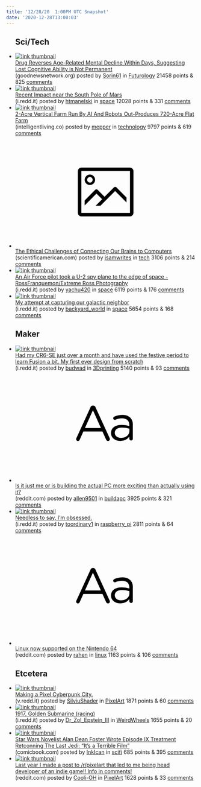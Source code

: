 ```yaml
---
title: '12/28/20  1:00PM UTC Snapshot'
date: '2020-12-28T13:00:03'
---
```

<ul>
<h2>Sci/Tech</h2>

<li><a href='https://www.goodnewsnetwork.org/isrib-drug-reverses-age-related-mental-decline-within-days-in-mice/'><img src='https://a.thumbs.redditmedia.com/TP9AXl0FwPYjZUVuiCgsOmkRcEl-1JHAcegJmOKDBG8.jpg' alt='link thumbnail'></a><div><div class='linkTitle'><a href='https://www.goodnewsnetwork.org/isrib-drug-reverses-age-related-mental-decline-within-days-in-mice/'>Drug Reverses Age-Related Mental Decline Within Days, Suggesting Lost Cognitive Ability is Not Permanent</a></div>(goodnewsnetwork.org) posted by <a href='https://www.reddit.com/user/Sorin61'>Sorin61</a> in <a href='https://www.reddit.com/r/Futurology'>Futurology</a> 21458 points & 825 <a href='https://www.reddit.com/r/Futurology/comments/kl9gn9/drug_reverses_agerelated_mental_decline_within/'>comments</a></div></li>

<li><a href='https://i.redd.it/0wh5gvd69s761.jpg'><img src='https://b.thumbs.redditmedia.com/v-IuFgCDWonRJ7pcQJfHzJD_yHXumXzstUFXhZbsCQc.jpg' alt='link thumbnail'></a><div><div class='linkTitle'><a href='https://i.redd.it/0wh5gvd69s761.jpg'>Recent Impact near the South Pole of Mars</a></div>(i.redd.it) posted by <a href='https://www.reddit.com/user/htmanelski'>htmanelski</a> in <a href='https://www.reddit.com/r/space'>space</a> 12028 points & 331 <a href='https://www.reddit.com/r/space/comments/kl9xlf/recent_impact_near_the_south_pole_of_mars/'>comments</a></div></li>

<li><a href='https://www.intelligentliving.co/vertical-farm-out-produces-flat-farm/'><img src='https://b.thumbs.redditmedia.com/hrzX4NdvromtIT0qGMG7zyOQCajiUZezk65vm71OVJM.jpg' alt='link thumbnail'></a><div><div class='linkTitle'><a href='https://www.intelligentliving.co/vertical-farm-out-produces-flat-farm/'>2-Acre Vertical Farm Run By AI And Robots Out-Produces 720-Acre Flat Farm</a></div>(intelligentliving.co) posted by <a href='https://www.reddit.com/user/mepper'>mepper</a> in <a href='https://www.reddit.com/r/technology'>technology</a> 9797 points & 619 <a href='https://www.reddit.com/r/technology/comments/klhpeu/2acre_vertical_farm_run_by_ai_and_robots/'>comments</a></div></li>

<li><a href='https://www.scientificamerican.com/article/the-ethical-challenges-of-connecting-our-brains-to-computers/'><svg version='1.1' viewBox='-34 -14 104 64' preserveAspectRatio='xMidYMid meet' xmlns='http://www.w3.org/2000/svg' xmlns:xlink='http://www.w3.org/1999/xlink'>
    <title>link thumbnail</title>
    <path d='M32,4H4A2,2,0,0,0,2,6V30a2,2,0,0,0,2,2H32a2,2,0,0,0,2-2V6A2,2,0,0,0,32,4ZM4,30V6H32V30Z'></path>
    <path d='M8.92,14a3,3,0,1,0-3-3A3,3,0,0,0,8.92,14Zm0-4.6A1.6,1.6,0,1,1,7.33,11,1.6,1.6,0,0,1,8.92,9.41Z'></path>
    <path d='M22.78,15.37l-5.4,5.4-4-4a1,1,0,0,0-1.41,0L5.92,22.9v2.83l6.79-6.79L16,22.18l-3.75,3.75H15l8.45-8.45L30,24V21.18l-5.81-5.81A1,1,0,0,0,22.78,15.37Z'></path>
    </svg></a><div><div class='linkTitle'><a href='https://www.scientificamerican.com/article/the-ethical-challenges-of-connecting-our-brains-to-computers/'>The Ethical Challenges of Connecting Our Brains to Computers</a></div>(scientificamerican.com) posted by <a href='https://www.reddit.com/user/jsamwrites'>jsamwrites</a> in <a href='https://www.reddit.com/r/tech'>tech</a> 3106 points & 214 <a href='https://www.reddit.com/r/tech/comments/kl4eiw/the_ethical_challenges_of_connecting_our_brains/'>comments</a></div></li>

<li><a href='https://i.redd.it/9946emmz8r761.jpg'><img src='https://b.thumbs.redditmedia.com/QlwrxCP-suk_ClWfbVPu1Is7hPV3I5NQ8mgZj8VaRfg.jpg' alt='link thumbnail'></a><div><div class='linkTitle'><a href='https://i.redd.it/9946emmz8r761.jpg'>An Air Force pilot took a U-2 spy plane to the edge of space - RossFranquemon/Extreme Ross Photography</a></div>(i.redd.it) posted by <a href='https://www.reddit.com/user/yachu420'>yachu420</a> in <a href='https://www.reddit.com/r/space'>space</a> 6119 points & 176 <a href='https://www.reddit.com/r/space/comments/kl69c2/an_air_force_pilot_took_a_u2_spy_plane_to_the/'>comments</a></div></li>

<li><a href='https://i.redd.it/v2tiwl1ciq761.jpg'><img src='https://b.thumbs.redditmedia.com/5uDBOUpgl42FWXpQs3v1EiMUK5hx0FdTJ9_KBhxv6qA.jpg' alt='link thumbnail'></a><div><div class='linkTitle'><a href='https://i.redd.it/v2tiwl1ciq761.jpg'>My attempt at capturing our galactic neighbor</a></div>(i.redd.it) posted by <a href='https://www.reddit.com/user/backyard_world'>backyard_world</a> in <a href='https://www.reddit.com/r/space'>space</a> 5654 points & 168 <a href='https://www.reddit.com/r/space/comments/kl3yk6/my_attempt_at_capturing_our_galactic_neighbor/'>comments</a></div></li>

<h2>Maker</h2>

<li><a href='https://i.redd.it/617ufeqshs761.jpg'><img src='https://b.thumbs.redditmedia.com/cLAtFgHtfVKRNn-nNQFtueuSahIhZRd5YCWe5c9R7qU.jpg' alt='link thumbnail'></a><div><div class='linkTitle'><a href='https://i.redd.it/617ufeqshs761.jpg'>Had my CR6-SE just over a month and have used the festive period to learn Fusion a bit. My first ever design from scratch</a></div>(i.redd.it) posted by <a href='https://www.reddit.com/user/budwad'>budwad</a> in <a href='https://www.reddit.com/r/3Dprinting'>3Dprinting</a> 5140 points & 93 <a href='https://www.reddit.com/r/3Dprinting/comments/klaul4/had_my_cr6se_just_over_a_month_and_have_used_the/'>comments</a></div></li>

<li><a href='https://www.reddit.com/r/buildapc/comments/klivab/is_it_just_me_or_is_building_the_actual_pc_more/'><svg version='1.1' viewBox='-34 -12 104 64' preserveAspectRatio='xMidYMid slice' xmlns='http://www.w3.org/2000/svg' xmlns:xlink='http://www.w3.org/1999/xlink'>
    <title>text link thumbnail</title>
    <path d='M12.19,8.84a1.45,1.45,0,0,0-1.4-1h-.12a1.46,1.46,0,0,0-1.42,1L1.14,26.56a1.29,1.29,0,0,0-.14.59,1,1,0,0,0,1,1,1.12,1.12,0,0,0,1.08-.77l2.08-4.65h11l2.08,4.59a1.24,1.24,0,0,0,1.12.83,1.08,1.08,0,0,0,1.08-1.08,1.64,1.64,0,0,0-.14-.57ZM6.08,20.71l4.59-10.22,4.6,10.22Z'>
    </path>
    <path d='M32.24,14.78A6.35,6.35,0,0,0,27.6,13.2a11.36,11.36,0,0,0-4.7,1,1,1,0,0,0-.58.89,1,1,0,0,0,.94.92,1.23,1.23,0,0,0,.39-.08,8.87,8.87,0,0,1,3.72-.81c2.7,0,4.28,1.33,4.28,3.92v.5a15.29,15.29,0,0,0-4.42-.61c-3.64,0-6.14,1.61-6.14,4.64v.05c0,2.95,2.7,4.48,5.37,4.48a6.29,6.29,0,0,0,5.19-2.48V26.9a1,1,0,0,0,1,1,1,1,0,0,0,1-1.06V19A5.71,5.71,0,0,0,32.24,14.78Zm-.56,7.7c0,2.28-2.17,3.89-4.81,3.89-1.94,0-3.61-1.06-3.61-2.86v-.06c0-1.8,1.5-3,4.2-3a15.2,15.2,0,0,1,4.22.61Z'>
    </path>
    </svg></a><div><div class='linkTitle'><a href='https://www.reddit.com/r/buildapc/comments/klivab/is_it_just_me_or_is_building_the_actual_pc_more/'>Is it just me or is building the actual PC more exciting than actually using it?</a></div>(reddit.com) posted by <a href='https://www.reddit.com/user/allen9501'>allen9501</a> in <a href='https://www.reddit.com/r/buildapc'>buildapc</a> 3925 points & 321 <a href='https://www.reddit.com/r/buildapc/comments/klivab/is_it_just_me_or_is_building_the_actual_pc_more/'>comments</a></div></li>

<li><a href='https://i.redd.it/ujtljjg05t761.jpg'><img src='https://b.thumbs.redditmedia.com/P12Uv7Fnqghtr06vR_riqSp4hh1QtQXOySFQDHpfacg.jpg' alt='link thumbnail'></a><div><div class='linkTitle'><a href='https://i.redd.it/ujtljjg05t761.jpg'>Needless to say, I’m obsessed.</a></div>(i.redd.it) posted by <a href='https://www.reddit.com/user/toordinary1'>toordinary1</a> in <a href='https://www.reddit.com/r/raspberry_pi'>raspberry_pi</a> 2811 points & 64 <a href='https://www.reddit.com/r/raspberry_pi/comments/kld74u/needless_to_say_im_obsessed/'>comments</a></div></li>

<li><a href='https://www.reddit.com/r/linux/comments/kl5pi3/linux_now_supported_on_the_nintendo_64/'><svg version='1.1' viewBox='-34 -12 104 64' preserveAspectRatio='xMidYMid slice' xmlns='http://www.w3.org/2000/svg' xmlns:xlink='http://www.w3.org/1999/xlink'>
    <title>text link thumbnail</title>
    <path d='M12.19,8.84a1.45,1.45,0,0,0-1.4-1h-.12a1.46,1.46,0,0,0-1.42,1L1.14,26.56a1.29,1.29,0,0,0-.14.59,1,1,0,0,0,1,1,1.12,1.12,0,0,0,1.08-.77l2.08-4.65h11l2.08,4.59a1.24,1.24,0,0,0,1.12.83,1.08,1.08,0,0,0,1.08-1.08,1.64,1.64,0,0,0-.14-.57ZM6.08,20.71l4.59-10.22,4.6,10.22Z'>
    </path>
    <path d='M32.24,14.78A6.35,6.35,0,0,0,27.6,13.2a11.36,11.36,0,0,0-4.7,1,1,1,0,0,0-.58.89,1,1,0,0,0,.94.92,1.23,1.23,0,0,0,.39-.08,8.87,8.87,0,0,1,3.72-.81c2.7,0,4.28,1.33,4.28,3.92v.5a15.29,15.29,0,0,0-4.42-.61c-3.64,0-6.14,1.61-6.14,4.64v.05c0,2.95,2.7,4.48,5.37,4.48a6.29,6.29,0,0,0,5.19-2.48V26.9a1,1,0,0,0,1,1,1,1,0,0,0,1-1.06V19A5.71,5.71,0,0,0,32.24,14.78Zm-.56,7.7c0,2.28-2.17,3.89-4.81,3.89-1.94,0-3.61-1.06-3.61-2.86v-.06c0-1.8,1.5-3,4.2-3a15.2,15.2,0,0,1,4.22.61Z'>
    </path>
    </svg></a><div><div class='linkTitle'><a href='https://www.reddit.com/r/linux/comments/kl5pi3/linux_now_supported_on_the_nintendo_64/'>Linux now supported on the Nintendo 64</a></div>(reddit.com) posted by <a href='https://www.reddit.com/user/rahen'>rahen</a> in <a href='https://www.reddit.com/r/linux'>linux</a> 1163 points & 106 <a href='https://www.reddit.com/r/linux/comments/kl5pi3/linux_now_supported_on_the_nintendo_64/'>comments</a></div></li>

<h2>Etcetera</h2>

<li><a href='https://v.redd.it/sf3djyqq4s761'><img src='https://b.thumbs.redditmedia.com/IO9mPrg_J17lCMiOotV_XUWopV2X27H0PmUeMnMfhrE.jpg' alt='link thumbnail'></a><div><div class='linkTitle'><a href='https://v.redd.it/sf3djyqq4s761'>Making a Pixel Cyberpunk City.</a></div>(v.redd.it) posted by <a href='https://www.reddit.com/user/SilviuShader'>SilviuShader</a> in <a href='https://www.reddit.com/r/PixelArt'>PixelArt</a> 1871 points & 60 <a href='https://www.reddit.com/r/PixelArt/comments/kl9h6a/making_a_pixel_cyberpunk_city/'>comments</a></div></li>

<li><a href='https://i.redd.it/p7bapi3azr761.jpg'><img src='https://a.thumbs.redditmedia.com/ZBacUt4DrNfifYsB4Dg_735GU2X260hpDgHxo0lw9Y4.jpg' alt='link thumbnail'></a><div><div class='linkTitle'><a href='https://i.redd.it/p7bapi3azr761.jpg'>1917, Golden Submarine (racing)</a></div>(i.redd.it) posted by <a href='https://www.reddit.com/user/Dr_Zol_Epstein_III'>Dr_Zol_Epstein_III</a> in <a href='https://www.reddit.com/r/WeirdWheels'>WeirdWheels</a> 1655 points & 20 <a href='https://www.reddit.com/r/WeirdWheels/comments/kl8y29/1917_golden_submarine_racing/'>comments</a></div></li>

<li><a href='https://comicbook.com/movies/news/star-wars-novelist-alan-dean-foster-episode-ix-treatment-retcon-the-last-jedi-terrible-film/?fbclid=IwAR3nZRQ6BIWah8KEh1xjAKZRnRBSyaq_fatwYMUO2juSL0VyDkKmqAubUk0'><img src='https://b.thumbs.redditmedia.com/2X-TjkboFNJzfRFqSoG_2Xm2WV-ykwSCefuIy7jxrzs.jpg' alt='link thumbnail'></a><div><div class='linkTitle'><a href='https://comicbook.com/movies/news/star-wars-novelist-alan-dean-foster-episode-ix-treatment-retcon-the-last-jedi-terrible-film/?fbclid=IwAR3nZRQ6BIWah8KEh1xjAKZRnRBSyaq_fatwYMUO2juSL0VyDkKmqAubUk0'>Star Wars Novelist Alan Dean Foster Wrote Episode IX Treatment Retconning The Last Jedi: “It’s a Terrible Film”</a></div>(comicbook.com) posted by <a href='https://www.reddit.com/user/InkIcan'>InkIcan</a> in <a href='https://www.reddit.com/r/scifi'>scifi</a> 685 points & 395 <a href='https://www.reddit.com/r/scifi/comments/klaefd/star_wars_novelist_alan_dean_foster_wrote_episode/'>comments</a></div></li>

<li><a href='https://www.reddit.com/gallery/klf48j'><img src='https://b.thumbs.redditmedia.com/Fm6y81MlPXm9NEfnBq01V9SbHqa7OUddyLGutshSmiE.jpg' alt='link thumbnail'></a><div><div class='linkTitle'><a href='https://www.reddit.com/gallery/klf48j'>Last year I made a post to /r/pixelart that led to me being head developer of an indie game!! Info in comments!</a></div>(reddit.com) posted by <a href='https://www.reddit.com/user/Cooli-OH'>Cooli-OH</a> in <a href='https://www.reddit.com/r/PixelArt'>PixelArt</a> 1628 points & 33 <a href='https://www.reddit.com/r/PixelArt/comments/klf48j/last_year_i_made_a_post_to_rpixelart_that_led_to/'>comments</a></div></li>

</ul>
